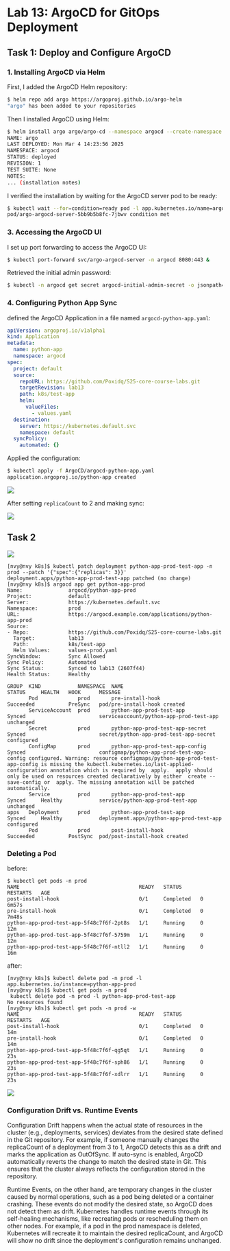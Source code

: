 # Lab 13: ArgoCD for GitOps Deployment

## Task 1: Deploy and Configure ArgoCD

### 1. Installing ArgoCD via Helm

First, I added the ArgoCD Helm repository:
```bash
$ helm repo add argo https://argoproj.github.io/argo-helm
"argo" has been added to your repositories
```

Then I installed ArgoCD using Helm:
```bash
$ helm install argo argo/argo-cd --namespace argocd --create-namespace
NAME: argo
LAST DEPLOYED: Mon Mar 4 14:23:56 2025
NAMESPACE: argocd
STATUS: deployed
REVISION: 1
TEST SUITE: None
NOTES:
... (installation notes)
```

I verified the installation by waiting for the ArgoCD server pod to be ready:
```bash
$ kubectl wait --for=condition=ready pod -l app.kubernetes.io/name=argocd-server -n argocd --timeout=90s
pod/argo-argocd-server-5bb9b5b8fc-7jbwv condition met
```

### 3. Accessing the ArgoCD UI

I set up port forwarding to access the ArgoCD UI:
```bash
$ kubectl port-forward svc/argo-argocd-server -n argocd 8080:443 &
```

Retrieved the initial admin password:
```bash
$ kubectl -n argocd get secret argocd-initial-admin-secret -o jsonpath="{.data.password}" | base64 --decode
```

### 4. Configuring Python App Sync

defined the ArgoCD Application in a file named `argocd-python-app.yaml`:
```yaml
apiVersion: argoproj.io/v1alpha1
kind: Application
metadata:
  name: python-app
  namespace: argocd
spec:
  project: default
  source:
    repoURL: https://github.com/Poxidq/S25-core-course-labs.git
    targetRevision: lab13
    path: k8s/test-app
    helm:
      valueFiles:
        - values.yaml
  destination:
    server: https://kubernetes.default.svc
    namespace: default
  syncPolicy:
    automated: {}
```

Applied the configuration:
```bash
$ kubectl apply -f ArgoCD/argocd-python-app.yaml
application.argoproj.io/python-app created
```

![](./images/13_1.png)

After setting `replicaCount` to 2 and making sync:

![](./images/13_2.png)

## Task 2

![](./images/13_3.png)

```
[nvy@nvy k8s]$ kubectl patch deployment python-app-prod-test-app -n prod --patch '{"spec":{"replicas": 3}}'
deployment.apps/python-app-prod-test-app patched (no change)
[nvy@nvy k8s]$ argocd app get python-app-prod
Name:               argocd/python-app-prod
Project:            default
Server:             https://kubernetes.default.svc
Namespace:          prod
URL:                https://argocd.example.com/applications/python-app-prod
Source:
- Repo:             https://github.com/Poxidq/S25-core-course-labs.git
  Target:           lab13
  Path:             k8s/test-app
  Helm Values:      values-prod.yaml
SyncWindow:         Sync Allowed
Sync Policy:        Automated
Sync Status:        Synced to lab13 (2607f44)
Health Status:      Healthy

GROUP  KIND            NAMESPACE  NAME                             STATUS     HEALTH   HOOK      MESSAGE
       Pod             prod       pre-install-hook                 Succeeded           PreSync   pod/pre-install-hook created
       ServiceAccount  prod       python-app-prod-test-app         Synced                        serviceaccount/python-app-prod-test-app unchanged
       Secret          prod       python-app-prod-test-app-secret  Synced                        secret/python-app-prod-test-app-secret configured
       ConfigMap       prod       python-app-prod-test-app-config  Synced                        configmap/python-app-prod-test-app-config configured. Warning: resource configmaps/python-app-prod-test-app-config is missing the kubectl.kubernetes.io/last-applied-configuration annotation which is required by  apply.  apply should only be used on resources created declaratively by either  create --save-config or  apply. The missing annotation will be patched automatically.
       Service         prod       python-app-prod-test-app         Synced     Healthy            service/python-app-prod-test-app unchanged
apps   Deployment      prod       python-app-prod-test-app         Synced     Healthy            deployment.apps/python-app-prod-test-app configured
       Pod             prod       post-install-hook                Succeeded           PostSync  pod/post-install-hook created
```

### Deleting a Pod
before: 
```
$ kubectl get pods -n prod
NAME                                       READY   STATUS      RESTARTS   AGE
post-install-hook                          0/1     Completed   0          6m57s
pre-install-hook                           0/1     Completed   0          7m48s
python-app-prod-test-app-5f48c7f6f-2pt8s   1/1     Running     0          12m
python-app-prod-test-app-5f48c7f6f-5759m   1/1     Running     0          12m
python-app-prod-test-app-5f48c7f6f-ntll2   1/1     Running     0          16m
```

after:
```
[nvy@nvy k8s]$ kubectl delete pod -n prod -l app.kubernetes.io/instance=python-app-prod
[nvy@nvy k8s]$ kubectl get pods -n prod
 kubectl delete pod -n prod -l python-app-prod-test-app
No resources found
[nvy@nvy k8s]$ kubectl get pods -n prod -w
NAME                                       READY   STATUS      RESTARTS   AGE
post-install-hook                          0/1     Completed   0          14m
pre-install-hook                           0/1     Completed   0          14m
python-app-prod-test-app-5f48c7f6f-qg5qt   1/1     Running     0          23s
python-app-prod-test-app-5f48c7f6f-sph86   1/1     Running     0          23s
python-app-prod-test-app-5f48c7f6f-xdlrr   1/1     Running     0          23s
```

![](./images/13_4.png)

### Configuration Drift vs. Runtime Events
Configuration Drift happens when the actual state of resources in the cluster (e.g., deployments, services) deviates from the desired state defined in the Git repository. For example, if someone manually changes the replicaCount of a deployment from 3 to 1, ArgoCD detects this as a drift and marks the application as OutOfSync. If auto-sync is enabled, ArgoCD automatically reverts the change to match the desired state in Git. This ensures that the cluster always reflects the configuration stored in the repository.

Runtime Events, on the other hand, are temporary changes in the cluster caused by normal operations, such as a pod being deleted or a container crashing. These events do not modify the desired state, so ArgoCD does not detect them as drift. Kubernetes handles runtime events through its self-healing mechanisms, like recreating pods or rescheduling them on other nodes. For example, if a pod in the prod namespace is deleted, Kubernetes will recreate it to maintain the desired replicaCount, and ArgoCD will show no drift since the deployment's configuration remains unchanged.